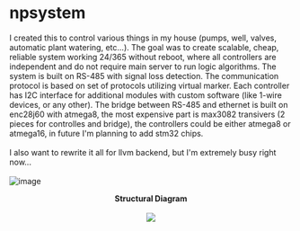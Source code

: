 # npsystem

I created this to control various things in my house (pumps, well, valves, automatic plant watering, etc...). The goal was to create scalable, cheap, reliable system working 24/365 without reboot, where all controllers are independent and do not require main server to run logic algorithms. The system is built on RS-485 with signal loss detection. The communication protocol is based on set of protocols utilizing virtual marker. Each controller has I2C interface for additional modules with custom software (like 1-wire devices, or any other). The bridge between RS-485 and ethernet is built on enc28j60 with atmega8, the most expensive part is max3082 transivers (2 pieces for controlles and bridge), the controllers could be either atmega8 or atmega16, in future I'm planning to add stm32 chips. \
\
I also want to rewrite it all for llvm backend, but I'm extremely busy right now...
\
\
![image](https://user-images.githubusercontent.com/86890989/187889033-cefc38d6-a4a2-458e-8b0a-cc21c07e97b0.png)
<p align="center">
  <b>Structural Diagram</b>
  <br/><br/>
  <img src="https://user-images.githubusercontent.com/86890989/188139445-8adb0661-455b-45d4-8f81-f3ae1af95b35.png">
</p>
